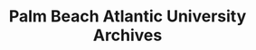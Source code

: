 ---
layout: repo
title: "Palm Beach Atlantic University Archives"
id: 1028
permalink: repos/1028/
---